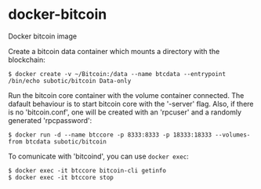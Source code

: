 # docker-bitcoin
Docker bitcoin image

Create a bitcoin data container which mounts a directory with the blockchain:
```
$ docker create -v ~/Bitcoin:/data --name btcdata --entrypoint /bin/echo subotic/bitcoin Data-only
```


Run the bitcoin core container with the volume container connected. The dafault behaviour is to start
bitcoin core with the '-server' flag. Also, if there is no 'bitcoin.conf', one will be created with an
'rpcuser' and a randomly generated 'rpcpassword':
```
$ docker run -d --name btccore -p 8333:8333 -p 18333:18333 --volumes-from btcdata subotic/bitcoin
```


To comunicate with 'bitcoind', you can use ```docker exec```:
```
$ docker exec -it btccore bitcoin-cli getinfo
$ docker exec -it btccore stop
```
